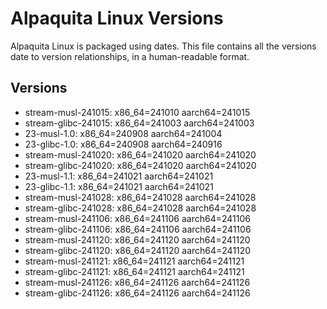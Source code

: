 # Alpaquita Linux Versions

Alpaquita Linux is packaged using dates. This file contains all the versions date to version relationships, in a human-readable format.

## Versions

- stream-musl-241015: x86_64=241010 aarch64=241015
- stream-glibc-241015: x86_64=241003 aarch64=241003
- 23-musl-1.0: x86_64=240908 aarch64=241004
- 23-glibc-1.0: x86_64=240908 aarch64=240916
- stream-musl-241020: x86_64=241020 aarch64=241020
- stream-glibc-241020: x86_64=241020 aarch64=241020
- 23-musl-1.1: x86_64=241021 aarch64=241021
- 23-glibc-1.1: x86_64=241021 aarch64=241021
- stream-musl-241028: x86_64=241028 aarch64=241028
- stream-glibc-241028: x86_64=241028 aarch64=241028
- stream-musl-241106: x86_64=241106 aarch64=241106
- stream-glibc-241106: x86_64=241106 aarch64=241106
- stream-musl-241120: x86_64=241120 aarch64=241120
- stream-glibc-241120: x86_64=241120 aarch64=241120
- stream-musl-241121: x86_64=241121 aarch64=241121
- stream-glibc-241121: x86_64=241121 aarch64=241121
- stream-musl-241126: x86_64=241126 aarch64=241126
- stream-glibc-241126: x86_64=241126 aarch64=241126
